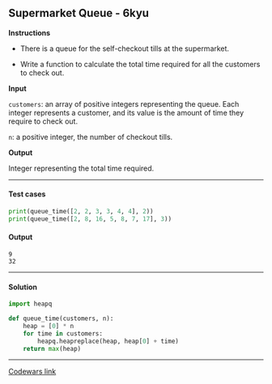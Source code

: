 ## Supermarket Queue - 6kyu

**Instructions**

- There is a queue for the self-checkout tills at the supermarket.

- Write a function to calculate the total time required for all the customers to check out.

**Input**

`customers`: an array of positive integers representing the queue. Each integer represents a customer, and its value is the amount of time they require to check out.

`n`: a positive integer, the number of checkout tills.

**Output**

Integer representing the total time required.

---

#### Test cases

```python
print(queue_time([2, 2, 3, 3, 4, 4], 2))
print(queue_time([2, 8, 16, 5, 8, 7, 17], 3))
```

#### Output

```
9
32
```

---

#### Solution

```python
import heapq

def queue_time(customers, n):
    heap = [0] * n
    for time in customers:
        heapq.heapreplace(heap, heap[0] + time)
    return max(heap)
```

---

[Codewars link](https://www.codewars.com/kata/57b06f90e298a7b53d000a86)

